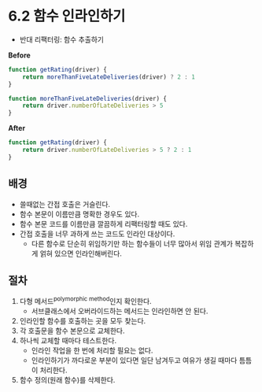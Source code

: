 # 6.2 함수 인라인하기

-   반대 리팩터링: 함수 추출하기

**Before**

```js
function getRating(driver) {
    return moreThanFiveLateDeliveries(driver) ? 2 : 1
}

function moreThanFiveLateDeliveries(driver) {
    return driver.numberOfLateDeliveries > 5
}
```

**After**

```js
function getRating(driver) {
    return driver.numberOfLateDeliveries > 5 ? 2 : 1
}
```

## 배경

-   쓸때없는 간접 호출은 거슬린다.
-   함수 본문이 이름만큼 명확한 경우도 있다.
-   함수 본문 코드를 이름만큼 깔끔하게 리팩터링할 때도 있다.
-   간접 호출을 너무 과하게 쓰는 코드도 인라인 대상이다.
    -   다른 함수로 단순히 위임하기만 하는 함수들이 너무 많아서 위임 관계가 복잡하게 얽혀 있으면 인라인해버린다.

## 절차

1. 다형 메서드<sup>polymorphic method</sup>인지 확인한다.
    - 서브클래스에서 오버라이드하는 메서드는 인라인하면 안 된다.
2. 인라인할 함수를 호출하는 곳을 모두 찾는다.
3. 각 호출문을 함수 본문으로 교체한다.
4. 하나씩 교체할 때마다 테스트한다.
    - 인라인 작업을 한 번에 처리할 필요는 없다.
    - 인라인하기가 까다로운 부분이 있다면 일단 남겨두고 여유가 생길 때마다 틈틈이 처리한다.
5. 함수 정의(원래 함수)를 삭제한다.
